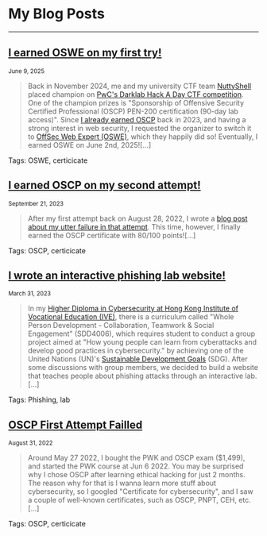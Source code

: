 # My Blog Posts

* * *

## [I earned OSWE on my first try!](https://siunam321.github.io/blog/2025-06-09-i-earned-oswe-on-my-first-try)

<span class="page_information"><small>June 9, 2025</small></span>

> Back in November 2024, me and my university CTF team [NuttyShell](https://polyuctf.com/) placed champion on [PwC's Darklab Hack A Day CTF competition](https://www.pwchk.com/en/issues/cybersecurity-and-privacy/hack-a-day/competitions-2024.html). One of the champion prizes is "Sponsorship of Offensive Security Certified Professional (OSCP) PEN-200 certification (90-day lab access)". Since [I already earned OSCP](https://credentials.offsec.com/a191a6a5-1a16-426e-b6a6-726ba540cfb6#acc.KgkJy98U) back in 2023, and having a strong interest in web security, I requested the organizer to switch it to [OffSec Web Expert (OSWE)](https://www.offsec.com/courses/web-300/), which they happily did so! Eventually, I earned OSWE on June 2nd, 2025![...]

Tags: OSWE, certicicate


## [I earned OSCP on my second attempt!](https://siunam321.github.io/blog/2023-09-21-I-earned-OSCP-on-my-second-attempt)

<span class="page_information"><small>September 21, 2023</small></span>

> After my first attempt back on August 28, 2022, I wrote a [blog post about my utter failure in that attempt](https://siunam321.github.io/blog/2022-08-31-OSCP-First-Attempt-Failled). This time, however, I finally earned the OSCP certificate with 80/100 points![...]

Tags: OSCP, certicicate


## [I wrote an interactive phishing lab website!](https://siunam321.github.io/blog/2023-03-31-I-wrote-an-interactive-phishing-lab-website)

<span class="page_information"><small>March 31, 2023</small></span>

> In my [Higher Diploma in Cybersecurity at Hong Kong Institute of Vocational Education (IVE)](https://www.vtc.edu.hk/admission/en/programme/it114122-higher-diploma-in-cybersecurity/), there is a curriculum called "Whole Person Development - Collaboration, Teamwork & Social Engagement" (SDD4006), which requires student to conduct a group project aimed at "How young people can learn from cyberattacks and develop good practices in cybersecurity." by achieving one of the United Nations (UN)'s [Sustainable Development Goals](https://sdgs.un.org/goals) (SDG). After some discussions with group members, we decided to build a website that teaches people about phishing attacks through an interactive lab.[...]

Tags: Phishing, lab


## [OSCP First Attempt Failled](https://siunam321.github.io/blog/2022-08-31-OSCP-First-Attempt-Failled)

<span class="page_information"><small>August 31, 2022</small></span>

> Around May 27 2022, I bought the PWK and OSCP exam ($1,499), and started the PWK course at Jun 6 2022. You may be surprised why I chose OSCP after learning ethical hacking for just 2 months. The reason why for that is I wanna learn more stuff about cybersecurity, so I googled "Certificate for cybersecurity", and I saw a couple of well-known certificates, such as OSCP, PNPT, CEH, etc.[...]

Tags: OSCP, certicicate